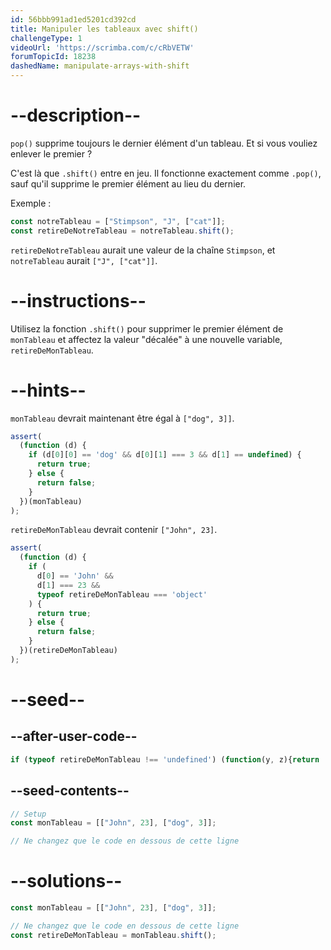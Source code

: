 ```yaml
---
id: 56bbb991ad1ed5201cd392cd
title: Manipuler les tableaux avec shift()
challengeType: 1
videoUrl: 'https://scrimba.com/c/cRbVETW'
forumTopicId: 18238
dashedName: manipulate-arrays-with-shift
---
```


# --description--

`pop()` supprime toujours le dernier élément d'un tableau. Et si vous vouliez enlever le premier ?

C'est là que `.shift()` entre en jeu. Il fonctionne exactement comme `.pop()`, sauf qu'il supprime le premier élément au lieu du dernier.

Exemple :

```js
const notreTableau = ["Stimpson", "J", ["cat"]];
const retireDeNotreTableau = notreTableau.shift();
```

`retireDeNotreTableau` aurait une valeur de la chaîne `Stimpson`, et `notreTableau` aurait `["J", ["cat"]]`.

# --instructions--

Utilisez la fonction `.shift()` pour supprimer le premier élément de `monTableau` et affectez la valeur "décalée" à une nouvelle variable, `retireDeMonTableau`.

# --hints--

`monTableau` devrait maintenant être égal à `["dog", 3]]`.

```js
assert(
  (function (d) {
    if (d[0][0] == 'dog' && d[0][1] === 3 && d[1] == undefined) {
      return true;
    } else {
      return false;
    }
  })(monTableau)
);
```

`retireDeMonTableau` devrait contenir `["John", 23]`.

```js
assert(
  (function (d) {
    if (
      d[0] == 'John' &&
      d[1] === 23 &&
      typeof retireDeMonTableau === 'object'
    ) {
      return true;
    } else {
      return false;
    }
  })(retireDeMonTableau)
);
```

# --seed--

## --after-user-code--

```js
if (typeof retireDeMonTableau !== 'undefined') (function(y, z){return 'monTableau = ' + JSON.stringify(y) + ' & retireDeMonTableau = ' + JSON.stringify(z);})(monTableau, retireDeMonTableau);
```

## --seed-contents--

```js
// Setup
const monTableau = [["John", 23], ["dog", 3]];

// Ne changez que le code en dessous de cette ligne
```

# --solutions--

```js
const monTableau = [["John", 23], ["dog", 3]];

// Ne changez que le code en dessous de cette ligne
const retireDeMonTableau = monTableau.shift();
```
